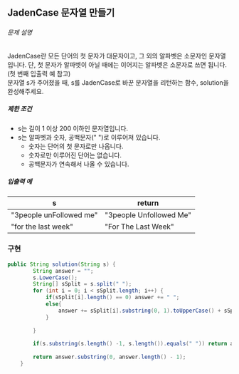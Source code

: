 ## JadenCase 문자열 만들기

###### 문제 설명

JadenCase란 모든 단어의 첫 문자가 대문자이고, 그 외의 알파벳은 소문자인 문자열입니다. 단, 첫 문자가 알파벳이 아닐 때에는 이어지는 알파벳은 소문자로 쓰면 됩니다. (첫 번째 입출력 예 참고)  
문자열 s가 주어졌을 때, s를 JadenCase로 바꾼 문자열을 리턴하는 함수, solution을 완성해주세요.

##### 제한 조건

- s는 길이 1 이상 200 이하인 문자열입니다.
- s는 알파벳과 숫자, 공백문자(" ")로 이루어져 있습니다.
    - 숫자는 단어의 첫 문자로만 나옵니다.
    - 숫자로만 이루어진 단어는 없습니다.
    - 공백문자가 연속해서 나올 수 있습니다.

##### 입출력 예

|s|return|
|---|---|
|"3people unFollowed me"|"3people Unfollowed Me"|
|"for the last week"|"For The Last Week"|

### 구현

```java
public String solution(String s) {
		String answer = "";
        s.LowerCase();
		String[] sSplit = s.split(" ");
		for (int i = 0; i < sSplit.length; i++) {
            if(sSplit[i].length() == 0) answer += " "; 
            else{
                answer += sSplit[i].substring(0, 1).toUpperCase() + sSplit[i].substring(1) + " ";    
            }
			
		}
        
        if(s.substring(s.length() -1, s.length()).equals(" ")) return answer;
        
        return answer.substring(0, answer.length() - 1);
	}
```